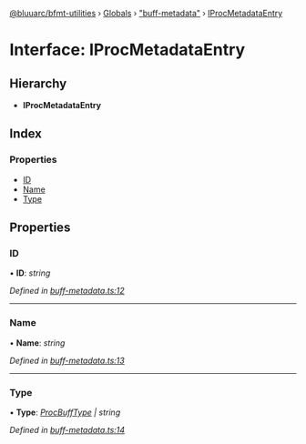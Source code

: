[@bluuarc/bfmt-utilities](../README.md) › [Globals](../globals.md) › ["buff-metadata"](../modules/_buff_metadata_.md) › [IProcMetadataEntry](_buff_metadata_.iprocmetadataentry.md)

# Interface: IProcMetadataEntry

## Hierarchy

* **IProcMetadataEntry**

## Index

### Properties

* [ID](_buff_metadata_.iprocmetadataentry.md#id)
* [Name](_buff_metadata_.iprocmetadataentry.md#name)
* [Type](_buff_metadata_.iprocmetadataentry.md#type)

## Properties

###  ID

• **ID**: *string*

*Defined in [buff-metadata.ts:12](https://github.com/BluuArc/bfmt-utilities/blob/caba68a/src/buff-metadata.ts#L12)*

___

###  Name

• **Name**: *string*

*Defined in [buff-metadata.ts:13](https://github.com/BluuArc/bfmt-utilities/blob/caba68a/src/buff-metadata.ts#L13)*

___

###  Type

• **Type**: *[ProcBuffType](../enums/_buff_metadata_.procbufftype.md) | string*

*Defined in [buff-metadata.ts:14](https://github.com/BluuArc/bfmt-utilities/blob/caba68a/src/buff-metadata.ts#L14)*
